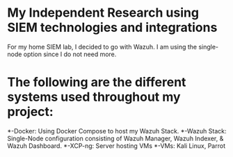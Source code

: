 # My Independent Research using SIEM technologies and integrations
For my home SIEM lab, I decided to go with Wazuh. I am using the single-node option since I do not need more.

# The following are the different systems used throughout my project:
*-Docker: Using Docker Compose to host my Wazuh Stack.
*-Wazuh Stack: Single-Node configuration consisting of Wazuh Manager, Wazuh Indexer, & Wazuh Dashboard.
*-XCP-ng: Server hosting VMs
*-VMs: Kali Linux, Parrot

